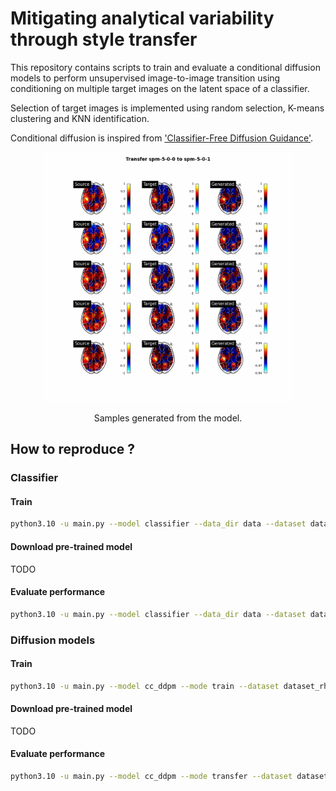 # Mitigating analytical variability through style transfer

This repository contains scripts to train and evaluate a conditional diffusion models to perform unsupervised image-to-image transition using conditioning on multiple target images on the latent space of a classifier. 

Selection of target images is implemented using random selection, K-means clustering and KNN identification. 

Conditional diffusion is inspired from ['Classifier-Free Diffusion Guidance'](https://arxiv.org/abs/2207.12598). 

<p align = "center">
<img width="400" src="results/transfers.gif"/img>
</p>
<p align = "center">
Samples generated from the model.
</p>

## How to reproduce ? 
### Classifier

#### Train
```bash
python3.10 -u main.py --model classifier --data_dir data --dataset dataset_rh_4classes --labels pipelines --model_save_dir results/models --batch_size 64 --lrate 1e-4 --n_epoch 150
```

#### Download pre-trained model 
TODO

#### Evaluate performance 

```bash 
python3.10 -u main.py --model classifier --data_dir data --dataset dataset_rh_4classes --labels pipelines --mode test --model_param ./results/models/classifier_b-64_lr-1e-04_epochs_140.pth
```

### Diffusion models 
#### Train 

```bash
python3.10 -u main.py --model cc_ddpm --mode train --dataset dataset_rh_4classes --labels pipelines --model_save_dir results/models --batch_size 8 --lrate 1e-4 --n_epoch 200 --n_classes 4 --sample_dir results/samples
```

#### Download pre-trained model 
TODO

#### Evaluate performance

```bash
python3.10 -u main.py --model cc_ddpm --mode transfer --dataset dataset_rh_4classes --labels pipelines --model_save_dir results/models --test_iter 190 --n_classes 4 --sample_dir results/samples
```
